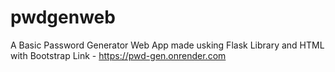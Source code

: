 # pwdgenweb

A Basic Password Generator Web App made usking Flask Library and HTML with Bootstrap
Link - https://pwd-gen.onrender.com
